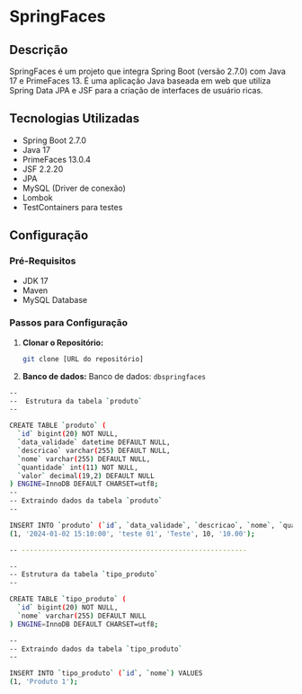 # SpringFaces

## Descrição
SpringFaces é um projeto que integra Spring Boot (versão 2.7.0) com Java 17 e PrimeFaces 13. É uma aplicação Java baseada em web que utiliza Spring Data JPA e JSF para a criação de interfaces de usuário ricas.

## Tecnologias Utilizadas
- Spring Boot 2.7.0
- Java 17
- PrimeFaces 13.0.4
- JSF 2.2.20
- JPA
- MySQL (Driver de conexão)
- Lombok
- TestContainers para testes

## Configuração

### Pré-Requisitos
- JDK 17
- Maven
- MySQL Database

### Passos para Configuração

1. **Clonar o Repositório:**
   ```bash
   git clone [URL do repositório]

2. **Banco de dados:**
    Banco de dados: `dbspringfaces`

```bash
--
--  Estrutura da tabela `produto`
--

CREATE TABLE `produto` (
  `id` bigint(20) NOT NULL,
  `data_validade` datetime DEFAULT NULL,
  `descricao` varchar(255) DEFAULT NULL,
  `nome` varchar(255) DEFAULT NULL,
  `quantidade` int(11) NOT NULL,
  `valor` decimal(19,2) DEFAULT NULL
) ENGINE=InnoDB DEFAULT CHARSET=utf8;
--
-- Extraindo dados da tabela `produto`
--

INSERT INTO `produto` (`id`, `data_validade`, `descricao`, `nome`, `quantidade`, `valor`) VALUES
(1, '2024-01-02 15:10:00', 'teste 01', 'Teste', 10, '10.00');

-- --------------------------------------------------------

--
-- Estrutura da tabela `tipo_produto`
--

CREATE TABLE `tipo_produto` (
  `id` bigint(20) NOT NULL,
  `nome` varchar(255) DEFAULT NULL
) ENGINE=InnoDB DEFAULT CHARSET=utf8;

--
-- Extraindo dados da tabela `tipo_produto`
--

INSERT INTO `tipo_produto` (`id`, `nome`) VALUES
(1, 'Produto 1');
